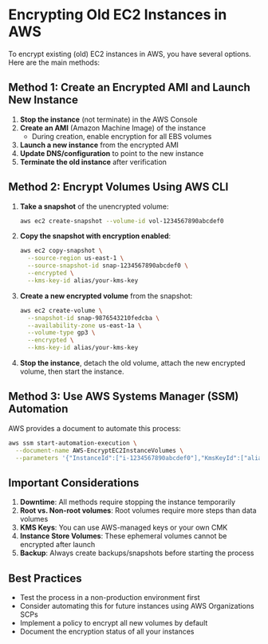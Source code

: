 # Encrypting Old EC2 Instances in AWS

To encrypt existing (old) EC2 instances in AWS, you have several options. Here are the main methods:

## Method 1: Create an Encrypted AMI and Launch New Instance

1. **Stop the instance** (not terminate) in the AWS Console
2. **Create an AMI** (Amazon Machine Image) of the instance
   - During creation, enable encryption for all EBS volumes
3. **Launch a new instance** from the encrypted AMI
4. **Update DNS/configuration** to point to the new instance
5. **Terminate the old instance** after verification

## Method 2: Encrypt Volumes Using AWS CLI

1. **Take a snapshot** of the unencrypted volume:
   ```bash
   aws ec2 create-snapshot --volume-id vol-1234567890abcdef0
   ```

2. **Copy the snapshot with encryption enabled**:
   ```bash
   aws ec2 copy-snapshot \
     --source-region us-east-1 \
     --source-snapshot-id snap-1234567890abcdef0 \
     --encrypted \
     --kms-key-id alias/your-kms-key
   ```

3. **Create a new encrypted volume** from the snapshot:
   ```bash
   aws ec2 create-volume \
     --snapshot-id snap-9876543210fedcba \
     --availability-zone us-east-1a \
     --volume-type gp3 \
     --encrypted \
     --kms-key-id alias/your-kms-key
   ```

4. **Stop the instance**, detach the old volume, attach the new encrypted volume, then start the instance.

## Method 3: Use AWS Systems Manager (SSM) Automation

AWS provides a document to automate this process:
```bash
aws ssm start-automation-execution \
  --document-name AWS-EncryptEC2InstanceVolumes \
  --parameters '{"InstanceId":["i-1234567890abcdef0"],"KmsKeyId":["alias/your-kms-key"]}'
```

## Important Considerations

1. **Downtime**: All methods require stopping the instance temporarily
2. **Root vs. Non-root volumes**: Root volumes require more steps than data volumes
3. **KMS Keys**: You can use AWS-managed keys or your own CMK
4. **Instance Store Volumes**: These ephemeral volumes cannot be encrypted after launch
5. **Backup**: Always create backups/snapshots before starting the process

## Best Practices

- Test the process in a non-production environment first
- Consider automating this for future instances using AWS Organizations SCPs
- Implement a policy to encrypt all new volumes by default
- Document the encryption status of all your instances

